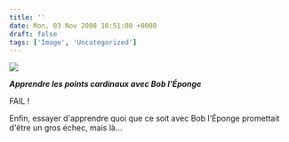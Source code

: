 ```yaml
---
title: ''
date: Mon, 03 Nov 2008 10:51:00 +0000
draft: false
tags: ['Image', 'Uncategorized']
---
```


![](https://madd0.files.wordpress.com/2008/11/rcxxgaq0nfujef9gzbpqbrh5o1_500.jpg)

**_Apprendre les points cardinaux avec Bob l'Éponge_**

FAIL !

Enfin, essayer d'apprendre quoi que ce soit avec Bob l'Éponge promettait d'être un gros échec, mais là…